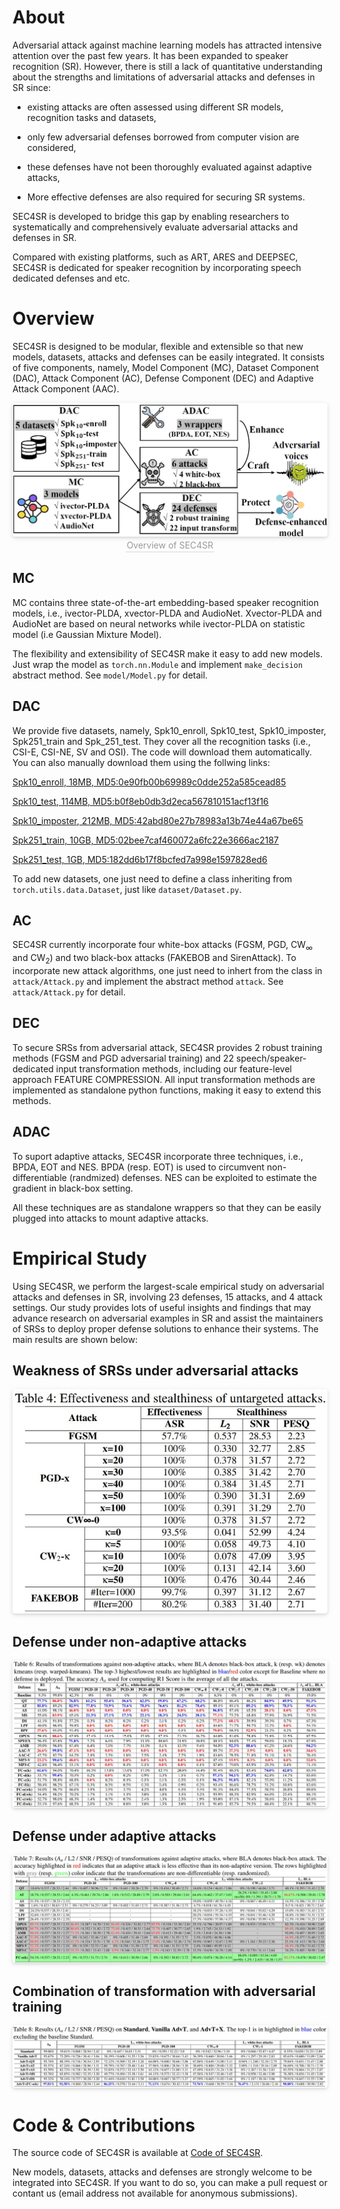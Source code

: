 <!-- # SEC4SR
## A SECurity analysis platform for Speaker Recognition
### under construction. stay tuned! :)  -->

# About
Adversarial attack against machine learning models has attracted intensive attention over the past few years. It has been expanded to speaker recognition (SR). However, there is still a lack of quantitative understanding about the strengths and limitations of adversarial attacks and defenses in SR since:

- existing attacks are often assessed using different SR models, recognition tasks and datasets, 

- only few adversarial defenses borrowed from computer vision are considered,

- these defenses have not been thoroughly evaluated against adaptive attacks,

- More effective defenses are also required for securing SR systems.

SEC4SR is developed to bridge this gap by enabling researchers to systematically and comprehensively evaluate adversarial attacks and defenses in SR.

Compared with existing platforms, such as ART, ARES and DEEPSEC, SEC4SR is dedicated for speaker recognition by incorporating speech dedicated defenses and etc.

# Overview
SEC4SR is designed to be modular, flexible and extensible so that new models, datasets, attacks and defenses can be easily integrated. It consists of five components, namely, Model Component (MC), Dataset Component (DAC), Attack Component (AC), Defense Component (DEC) and Adaptive Attack Component (AAC).

<!-- ![Overview of SEC4SR](figure/overview-platform.jpg) --> 

<center>
    <img style="border-radius: 0.3125em;
    box-shadow: 0 2px 4px 0 rgba(34,36,38,.12),0 2px 10px 0 rgba(34,36,38,.08);" 
    src="figure/overview-platform.jpg">
    <br>
    <div style="color:orange; border-bottom: 1px solid #d9d9d9;
    display: inline-block;
    color: #999;
    padding: 2px;">Overview of SEC4SR</div>
</center>

## MC 
MC contains three state-of-the-art embedding-based speaker recognition models, i.e., ivector-PLDA, xvector-PLDA and AudioNet. Xvector-PLDA and AudioNet are based on neural networks while ivector-PLDA on statistic model (i.e Gaussian Mixture Model).

The flexibility and extensibility of SEC4SR make it easy to add new models. Just wrap the model as `torch.nn.Module` and implement `make_decision` abstract method. See `model/Model.py` for detail.


## DAC
We provide five datasets, namely, Spk10_enroll, Spk10_test, Spk10_imposter, Spk251_train and Spk_251_test. They cover all the recognition tasks (i.e., CSI-E, CSI-NE, SV and OSI). The code will download them automatically. You can also manually download them using the follwing links:

[Spk10_enroll, 18MB, MD5:0e90fb00b69989c0dde252a585cead85](https://drive.google.com/uc?id=1BBAo64JOahk0F3yBAovnRLZ1NvjwBy7y&export\=download)

[Spk10_test, 114MB, MD5:b0f8eb0db3d2eca567810151acf13f16](https://drive.google.com/uc?id=1WctqJtP5Es74-U7y3cFXqfHi7JkDz6g5&export\=download)

[Spk10_imposter, 212MB, MD5:42abd80e27b78983a13b74e44a67be65](https://drive.google.com/uc?id=1f1GULs0aj_Xrw8JRxe6zzvTN3r2nnOf6&export\=download)

[Spk251_train, 10GB, MD5:02bee7caf460072a6fc22e3666ac2187](https://drive.google.com/uc?id=1EytvKVbrPszsRJpwChXHaPtlyIHow4hD&export\=download)

[Spk251_test, 1GB, MD5:182dd6b17f8bcfed7a998e1597828ed6](https://drive.google.com/uc?id=1iGcMPiPMzcCLI7xKJLwH1L0Ff_95-tmB&export\=download)

To add new datasets, one just need to define a class inheriting from `torch.utils.data.Dataset`, just like `dataset/Dataset.py`.

## AC
SEC4SR currently incorporate four white-box attacks (FGSM, PGD, CW$_\infty$ and CW$_2$) and two black-box attacks (FAKEBOB and SirenAttack). To incorporate new attack algorithms, one just need to inhert from the class in `attack/Attack.py` and implement the abstract method `attack`. See `attack/Attack.py` for detail.

## DEC
To secure SRSs from adversarial attack, SEC4SR provides 2 robust training methods (FGSM and PGD adversarial training) and 22 speech/speaker-dedicated input transformation methods, including our feature-level approach FEATURE COMPRESSION. All input transformation methods are implemented as standalone python functions, making it easy to extend this methods.

## ADAC
To suport adaptive attacks, SEC4SR incorporate three techniques, i.e., BPDA, EOT and NES. BPDA (resp. EOT) is used to circumvent non-differentiable (randmized) defenses. NES can be exploited to estimate the gradient in black-box setting.

All these techniques are as standalone wrappers so that they can be easily plugged into attacks to mount adaptive attacks.

# Empirical Study
Using SEC4SR, we perform the largest-scale empirical study on adversarial attacks and defenses in SR, involving 23 defenses, 15 attacks, and 4 attack settings. Our study provides lots of useful insights and findings that may advance research on adversarial examples in SR and assist the maintainers of SRSs to deploy proper defense solutions to enhance their systems. The main results are shown below:

## Weakness of SRSs under adversarial attacks
<center>
    <img style="border-radius: 0.3125em;
    box-shadow: 0 2px 4px 0 rgba(34,36,38,.12),0 2px 10px 0 rgba(34,36,38,.08);" 
    src="figure/untargeted-attack-2.jpg">
    <br>
    <!-- <div style="color:orange; border-bottom: 1px solid #d9d9d9;
    display: inline-block;
    color: #999;
    padding: 2px;">Overview of SEC4SR</div> -->
</center>

## Defense under non-adaptive attacks
<center>
    <img style="border-radius: 0.3125em;
    box-shadow: 0 2px 4px 0 rgba(34,36,38,.12),0 2px 10px 0 rgba(34,36,38,.08);" 
    src="figure/non-adaptive-attack.jpg">
    <br>
    <!-- <div style="color:orange; border-bottom: 1px solid #d9d9d9;
    display: inline-block;
    color: #999;
    padding: 2px;">Overview of SEC4SR</div> -->
</center>

## Defense under adaptive attacks
<center>
    <img style="border-radius: 0.3125em;
    box-shadow: 0 2px 4px 0 rgba(34,36,38,.12),0 2px 10px 0 rgba(34,36,38,.08);" 
    src="figure/adaptive-attack.jpg">
    <br>
    <!-- <div style="color:orange; border-bottom: 1px solid #d9d9d9;
    display: inline-block;
    color: #999;
    padding: 2px;">Overview of SEC4SR</div> -->
</center>

## Combination of transformation with adversarial training
<center>
    <img style="border-radius: 0.3125em;
    box-shadow: 0 2px 4px 0 rgba(34,36,38,.12),0 2px 10px 0 rgba(34,36,38,.08);" 
    src="figure/adver-train.jpg">
    <br>
    <!-- <div style="color:orange; border-bottom: 1px solid #d9d9d9;
    display: inline-block;
    color: #999;
    padding: 2px;">Overview of SEC4SR</div> -->
</center>

# Code & Contributions
The source code of SEC4SR is available at [Code of SEC4SR](https://github.com/SEC4SR/SEC4SR).

New models, datasets, attacks and defenses are strongly welcome to be integrated into SEC4SR. If you want to do so, you can make a pull request or contant us (email address not available for anonymous submissions).

